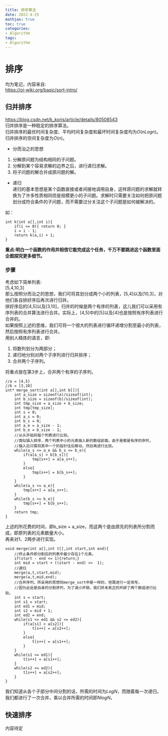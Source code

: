 ```yaml
---
title: 排序算法
date: 2022-4-25
mathjax: true
toc: true
categories: 
- Algorithm
tags: 
- Algorithm
---  
```


# 排序  
均为笔记，内容来自:  
https://oi-wiki.org/basic/sort-intro/  

## 归并排序  
https://blog.csdn.net/k_koris/article/details/80508543  
归并排序是一种稳定的排序算法。  
归并排序的最优时间复杂度、平均时间复杂度和最坏时间复杂度均为$O(nLogn)$。  
归并排序的空间复杂度为$O(n)$。  

* 分而治之的思想    
1. 分解原问题为结构相同的子问题。  
2. 分解到某个容易求解的边界之后，进行递归求解。  
3. 将子问题的解合并成原问题的解。  

* 递归  
递归的基本思想是某个函数直接或者间接地调用自身，这样原问题的求解就转换为了许多性质相同但是规模更小的子问题。求解时只需要关注如何把原问题划分成符合条件的子问题，而不需要过分关注这个子问题是如何被解决的。  

如：  
```  
int k(int a[],int i){
    if(i <= 0){ return 0; }
    i = i - 1;
    return k(a,i) + 1;
}
``` 
**重点:明白一个函数的作用并相信它能完成这个任务，千万不要跳进这个函数里面企图探究更多细节。**  

### 步骤  
考虑如下简单列表:  
[5,4,10,3]  
那么按照分而治之的思想，我们可将其划分成两个小的列表，[5,4]以及[10,3]，对他们各自排好序后再次进行归并。  
排好序后的[4,5]以及[3,10]，归并的时候是两个有序的列表，这儿我们可以采用有序列表的合并算法进行合并。实际上，[4,5]中的[5]以及[4]也是按照有序列表进行合并的。  
如果按照上述的思维，我们可将一个很大的列表进行循环递增分割至最小的列表，然后按照有序列表进行合并。  
用别人精炼的语言，即:  
1. 将数列划分为两部分；  
2. 递归地分别对两个子序列进行归并排序；  
3. 合并两个子序列。  

将重点放在第3步上，合并两个有序的子序列。 

```
//a = [4,5]
//b = [3,10]
int* merge_sort(int a[],int b[]){
    int a_size = sizeof(a)/sizeof(int);
    int b_size = sizeof(b)/sizeof(int);
    int tmp_size = a_size + b_size;
    int tmp[tmp_size];
    int s = 0;
    int a_s = 0;
    int b_s = 0;
    int a_e = a_size - 1;
    int b_e = b_size - 1;
    //从头开始将每个列表进行比较。
    //类似插入排序，两个列表中小的元素插入新的数组前面。由于是都是有序的序列，
    //插入后只需将其中一个的指针往后移动，然后再进行比较。
    while(a_s <= a_e && b_s <= b_e){
        if(a[a_s] > b[b_s]){
            tmp[s++] = a[a_s++];
        }
        else{
            tmp[s++] = b[b_s++];
        }
    }
    while(a_s <= a_e){
        tmp[s++] = a[a_s++];
    }
    while(b_s <= b_e){
        tmp[s++] = b[b_s++];
    }
    return tmp;
}
```

上述的所花费的时间，即b_size + a_size，而这两个是由原先的列表所分割而成，即原列表的元素数量大小。  
再来对1、2两步进行实现。  

```
void merge(int a[],int t[],int start,int end){
    //终止条件即分割后的列表中最少存在1个元素。
    if(start - end <= 1){return;}
    int mid = start + ((start - end) >>  1);
    //递归
    merge(a,t,start,mid);
    merge(a,t,mid,end);
    //合并序列，所采用的思想同merge_sort中是一样的，但需进行一定改写，
    //因为此处是自身的分割序列，为了减小开销，我们并未真正的开辟了两个数组进行比较。
    int s = start;
    int s1 = start;
    int ed1 = mid;
    int s2 = mid + 1;
    int ed2 = end;
    while(s1 <= ed1 && s2 <= ed2){
        if(a[s1] > a[s2]){
            t[s++] = a[s2++];
        }
        else{
            t[s++] = a[s1++];
        }
    }
    while(s1 <= ed1){
        t[s++] = a[s1++];
    }
    while(s2 <= ed2){
        t[s++] = a[s2++];
    }
}
```  

我们知道从各个子部分中间分割的话，所需的时间为$LogN$，而随着每一次递归，我们都进行了一次合并，乘以合并所需的时间即$NlogN$。  

## 快速排序  
内容待定